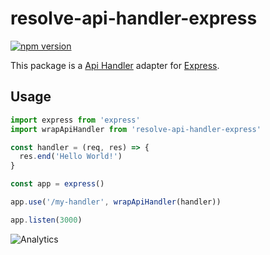 # **resolve-api-handler-express**
[![npm version](https://badge.fury.io/js/resolve-api-handler-express.svg)](https://badge.fury.io/js/resolve-api-handler-express)

This package is a [Api Handler](../README.md) adapter for [Express](https://github.com/expressjs/express). 

## Usage

```js
import express from 'express'
import wrapApiHandler from 'resolve-api-handler-express'

const handler = (req, res) => {
  res.end('Hello World!')
}

const app = express()

app.use('/my-handler', wrapApiHandler(handler))

app.listen(3000)
```

![Analytics](https://ga-beacon.appspot.com/UA-118635726-1/packages-resolve-api-handler-express-readme?pixel)
